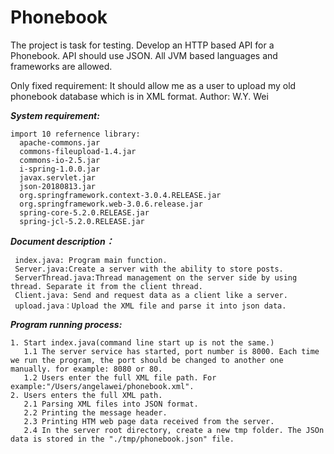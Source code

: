 # Phonebook
The project is task for testing. 
Develop an HTTP based API for a Phonebook. API should use JSON. All JVM based languages and frameworks are allowed.

Only fixed requirement: It should allow me as a user to upload my old phonebook database which is in XML format.
Author: W.Y. Wei


***System requirement:*** 

    import 10 refernence library: 
      apache-commons.jar
      commons-fileupload-1.4.jar
      commons-io-2.5.jar
      i-spring-1.0.0.jar
      javax.servlet.jar
      json-20180813.jar
      org.springframework.context-3.0.4.RELEASE.jar
      org.springframework.web-3.0.6.release.jar
      spring-core-5.2.0.RELEASE.jar
      spring-jcl-5.2.0.RELEASE.jar

***Document description：***

     index.java: Program main function.
     Server.java:Create a server with the ability to store posts.
     ServerThread.java:Thread management on the server side by using thread. Separate it from the client thread.
     Client.java: Send and request data as a client like a server.
     upload.java：Upload the XML file and parse it into json data.
     
***Program running process:***

    1. Start index.java(command line start up is not the same.)
       1.1 The server service has started, port number is 8000. Each time we run the program, the port should be changed to another one manually. for example: 8080 or 80.
       1.2 Users enter the full XML file path. For example:"/Users/angelawei/phonebook.xml".
    2. Users enters the full XML path.
       2.1 Parsing XML files into JSON format.
       2.2 Printing the message header.
       2.3 Printing HTM web page data received from the server.
       2.4 In the server root directory, create a new tmp folder. The JSOn data is stored in the "./tmp/phonebook.json" file.
       
       
